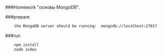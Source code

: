 ###Homework "основы MongoDB".

###prepare
```bash
    the MongoDB server should be running:  mongodb://localhost:27017
```

###run
```bash
    npm install
    node index
```


